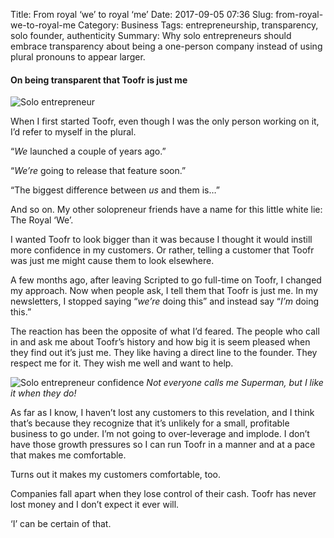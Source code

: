 Title: From royal ‘we’ to royal ‘me’
Date: 2017-09-05 07:36
Slug: from-royal-we-to-royal-me
Category: Business
Tags: entrepreneurship, transparency, solo founder, authenticity
Summary: Why solo entrepreneurs should embrace transparency about being a one-person company instead of using plural pronouns to appear larger.

#### On being transparent that Toofr is just me

![Solo entrepreneur]({static}/images/2017/09/88285-1ojcidih-be4am421fx1kfa.jpeg)

When I first started Toofr, even though I was the only person working on it, I’d refer to myself in the plural.

“*We* launched a couple of years ago.”

“*We’re* going to release that feature soon.”

“The biggest difference between *us* and them is…”

And so on. My other solopreneur friends have a name for this little white lie: The Royal ‘We’.

I wanted Toofr to look bigger than it was because I thought it would instill more confidence in my customers. Or rather, telling a customer that Toofr was just me might cause them to look elsewhere.

A few months ago, after leaving Scripted to go full-time on Toofr, I changed my approach. Now when people ask, I tell them that Toofr is just me. In my newsletters, I stopped saying “*we’re* doing this” and instead say “*I’m* doing this.”

The reaction has been the opposite of what I’d feared. The people who call in and ask me about Toofr’s history and how big it is seem pleased when they find out it’s just me. They like having a direct line to the founder. They respect me for it. They wish me well and want to help.

![Solo entrepreneur confidence]({static}/images/0*FXBEoItOHVxebr3j.jpeg)
*Not everyone calls me Superman, but I like it when they do!*

As far as I know, I haven’t lost any customers to this revelation, and I think that’s because they recognize that it’s unlikely for a small, profitable business to go under. I’m not going to over-leverage and implode. I don’t have those growth pressures so I can run Toofr in a manner and at a pace that makes me comfortable.

Turns out it makes my customers comfortable, too.

Companies fall apart when they lose control of their cash. Toofr has never lost money and I don’t expect it ever will.

‘I’ can be certain of that.